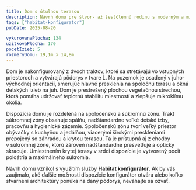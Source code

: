 ```yaml
---
title: Dom s útulnou terasou
description: Návrh domu pre štvor- až šesťčlennú rodinu s moderným a minimalistickým výrazom. V Habitat konfigurátore sme skombinovali priestranný pôdorys s rozpočtovo optimalizovaným stvárnením architektúry. Dom definuje kombinácia bielej a hnedej škrabanej omietky, s ozvláštnením v podobe krytej terasy v srdci dispozície.
tags: ["habitat-konfigurator"]
pubDate: 2025-08-20

vykurovanaPlocha: 134
uzitkovaPlocha: 170
pocetIzieb: 5
rozmeryDomu: 19,1m x 14,8m
---
```


Dom je nakonfigurovaný z dvoch traktov, ktoré sa stretávajú vo vstupných priestoroch a vytvárajú pôdorys v tvare L. Na pozemok je osadený v juho-východnej orientácii, smerujúc hlavné presklenia na spoločnú terasu a okná detských izieb na juh. Dom je prestrešený plochou vegetačnou strechou, ktorá pomáha udržovať teplotnú stabilitu miestností a zlepšuje mikroklímu okolia.

Dispozícia domu je rozdelená na spoločenskú a súkromnú zónu. Trakt súkromnej zóny obsahuje spálňu, nadštandardne veľké detské izby, pracovňu a hygienické zázemie. Spoločenskú zónu tvorí veľký priestor obývačky s kuchyňou a jedálňou, viacerými širokými preskleniami prepojený so záhradou a krytou terasou. Tá je prístupná aj z chodby v súkromnej zóne, ktorú zároveň nadštandardne presvetľuje a opticky skracuje. Umiestnením krytej terasy v srdci dispozície je vytvorený pocit poloátria a maximálneho súkromia.

Návrh domu vznikol s využitím služby <strong>Habitat konfigurátor</strong>. Ak by vás zaujímalo, aké ďalšie možnosti dispozície konfigurátor otvára alebo koľko stvárnení architektúry ponúka na daný pôdorys, neváhajte sa ozvať.

    
